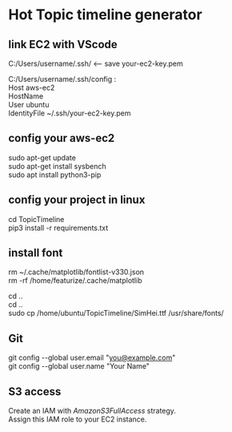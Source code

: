 # Hot Topic timeline generator

## link EC2 with VScode
C:/Users/username/.ssh/ <-- save your-ec2-key.pem  

C:/Users/username/.ssh/config :  
Host aws-ec2  
    HostName <your-ec2-ip-address>  
    User ubuntu  
    IdentityFile ~/.ssh/your-ec2-key.pem  

## config your aws-ec2  
sudo apt-get update  
sudo apt-get install sysbench  
sudo apt install python3-pip  

## config your project in linux  
cd TopicTimeline  
pip3 install -r requirements.txt  

## install font
rm ~/.cache/matplotlib/fontlist-v330.json  
rm -rf /home/featurize/.cache/matplotlib 

cd ..  
cd ..  
sudo cp /home/ubuntu/TopicTimeline/SimHei.ttf /usr/share/fonts/  

## Git
git config --global user.email "you@example.com"  
git config --global user.name "Your Name"  

## S3 access
Create an IAM with _AmazonS3FullAccess_ strategy.  
Assign this IAM role to your EC2 instance.  
